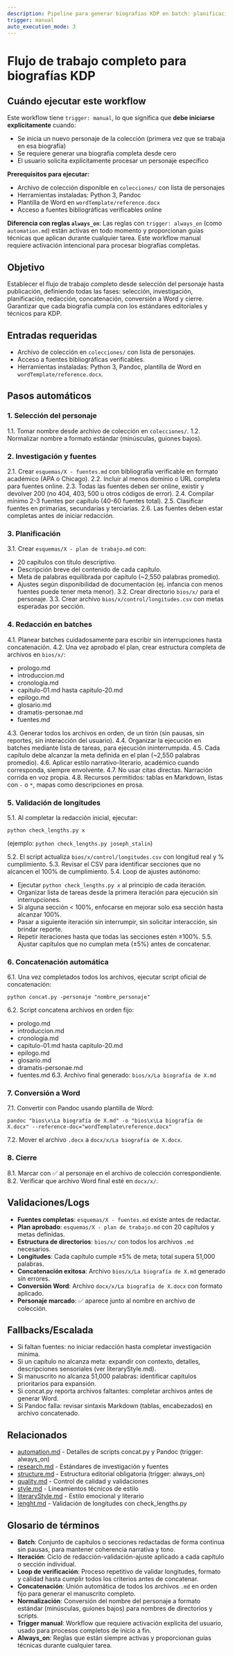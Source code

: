 ```yaml
---
description: Pipeline para generar biografías KDP en batch: planificación, redacción, concatenación y exportación a Word.
trigger: manual
auto_execution_mode: 3
---
```


# Flujo de trabajo completo para biografías KDP

## Cuándo ejecutar este workflow

Este workflow tiene `trigger: manual`, lo que significa que **debe iniciarse explícitamente** cuando:
- Se inicia un nuevo personaje de la colección (primera vez que se trabaja en esa biografía)
- Se requiere generar una biografía completa desde cero
- El usuario solicita explícitamente procesar un personaje específico

**Prerequisitos para ejecutar:**
- Archivo de colección disponible en `colecciones/` con lista de personajes
- Herramientas instaladas: Python 3, Pandoc
- Plantilla de Word en `wordTemplate/reference.docx`
- Acceso a fuentes bibliográficas verificables online

**Diferencia con reglas `always_on`**: Las reglas con `trigger: always_on` (como `automation.md`) están activas en todo momento y proporcionan guías técnicas que aplican durante cualquier tarea. Este workflow manual requiere activación intencional para procesar biografías completas.

## Objetivo
Establecer el flujo de trabajo completo desde selección del personaje hasta publicación, definiendo todas las fases: selección, investigación, planificación, redacción, concatenación, conversión a Word y cierre. Garantizar que cada biografía cumpla con los estándares editoriales y técnicos para KDP.

## Entradas requeridas
- Archivo de colección en `colecciones/` con lista de personajes.
- Acceso a fuentes bibliográficas verificables.
- Herramientas instaladas: Python 3, Pandoc, plantilla de Word en `wordTemplate/reference.docx`.

## Pasos automáticos

### 1. Selección del personaje
1.1. Tomar nombre desde archivo de colección en `colecciones/`.
1.2. Normalizar nombre a formato estándar (minúsculas, guiones bajos).

### 2. Investigación y fuentes
2.1. Crear `esquemas/X - fuentes.md` con bibliografía verificable en formato académico (APA o Chicago).
2.2. Incluir al menos dominio o URL completa para fuentes online.
2.3. Todas las fuentes deben ser online, existir y devolver 200 (no 404, 403, 500 u otros códigos de error).
2.4. Compilar mínimo 2-3 fuentes por capítulo (40-60 fuentes total).
2.5. Clasificar fuentes en primarias, secundarias y terciarias.
2.6. Las fuentes deben estar completas antes de iniciar redacción.

### 3. Planificación
3.1. Crear `esquemas/X - plan de trabajo.md` con:
- 20 capítulos con título descriptivo.
- Descripción breve del contenido de cada capítulo.
- Meta de palabras equilibrada por capítulo (~2,550 palabras promedio).
- Ajustes según disponibilidad de documentación (ej. infancia con menos fuentes puede tener meta menor).
3.2. Crear directorio `bios/x/` para el personaje.
3.3. Crear archivo `bios/x/control/longitudes.csv` con metas esperadas por sección.

### 4. Redacción en batches
4.1. Planear batches cuidadosamente para escribir sin interrupciones hasta concatenación.
4.2. Una vez aprobado el plan, crear estructura completa de archivos en `bios/x/`:
- prologo.md
- introduccion.md
- cronologia.md
- capitulo-01.md hasta capitulo-20.md
- epilogo.md
- glosario.md
- dramatis-personae.md
- fuentes.md

4.3. Generar todos los archivos en orden, de un tirón (sin pausas, sin reportes, sin interacción del usuario).
4.4. Organizar la ejecución en batches mediante lista de tareas, para ejecución ininterrumpida.
4.5. Cada capítulo debe alcanzar la meta definida en el plan (~2,550 palabras promedio).
4.6. Aplicar estilo narrativo-literario, académico cuando corresponda, siempre envolvente.
4.7. No usar citas directas. Narración corrida en voz propia.
4.8. Recursos permitidos: tablas en Markdown, listas con `-` o `*`, mapas como descripciones en prosa.

### 5. Validación de longitudes
5.1. Al completar la redacción inicial, ejecutar:
```
python check_lengths.py x
```
(ejemplo: `python check_lengths.py joseph_stalin`)

5.2. El script actualiza `bios/x/control/longitudes.csv` con longitud real y % cumplimiento.
5.3. Revisar el CSV para identificar secciones que no alcancen el 100% de cumplimiento.
5.4. Loop de ajustes autónomo:
- Ejecutar `python check_lengths.py x` al principio de cada iteración.
- Organizar lista de tareas desde la primera iteración para ejecución sin interrupciones.
- Si alguna sección < 100%, enfocarse en mejorar solo esa sección hasta alcanzar 100%.
- Pasar a siguiente iteración sin interrumpir, sin solicitar interacción, sin brindar reporte.
- Repetir iteraciones hasta que todas las secciones estén ≥100%.
5.5. Ajustar capítulos que no cumplan meta (±5%) antes de concatenar.

### 6. Concatenación automática
6.1. Una vez completados todos los archivos, ejecutar script oficial de concatenación:
```
python concat.py -personaje "nombre_personaje"
```
6.2. Script concatena archivos en orden fijo:
- prologo.md
- introduccion.md
- cronologia.md
- capitulo-01.md hasta capitulo-20.md
- epilogo.md
- glosario.md
- dramatis-personae.md
- fuentes.md
6.3. Archivo final generado: `bios/x/La biografía de X.md`

### 7. Conversión a Word
7.1. Convertir con Pandoc usando plantilla de Word:
```
pandoc "bios\x\La biografía de X.md" -o "bios\x\La biografía de X.docx" --reference-doc="wordTemplate\reference.docx"
```
7.2. Mover el archivo `.docx` a `docx/x/La biografía de X.docx`.

### 8. Cierre
8.1. Marcar con ✅ al personaje en el archivo de colección correspondiente.
8.2. Verificar que archivo Word final esté en `docx/x/`.

## Validaciones/Logs
- **Fuentes completas**: `esquemas/X - fuentes.md` existe antes de redactar.
- **Plan aprobado**: `esquemas/X - plan de trabajo.md` con 20 capítulos y metas definidas.
- **Estructura de directorios**: `bios/x/` con todos los archivos `.md` necesarios.
- **Longitudes**: Cada capítulo cumple ±5% de meta; total supera 51,000 palabras.
- **Concatenación exitosa**: Archivo `bios/x/La biografía de X.md` generado sin errores.
- **Conversión Word**: Archivo `docx/x/La biografía de X.docx` con formato aplicado.
- **Personaje marcado**: ✅ aparece junto al nombre en archivo de colección.

## Fallbacks/Escalada
- Si faltan fuentes: no iniciar redacción hasta completar investigación mínima.
- Si un capítulo no alcanza meta: expandir con contexto, detalles, descripciones sensoriales (ver literaryStyle.md).
- Si manuscrito no alcanza 51,000 palabras: identificar capítulos prioritarios para expansión.
- Si concat.py reporta archivos faltantes: completar archivos antes de generar Word.
- Si Pandoc falla: revisar sintaxis Markdown (tablas, encabezados) en archivo concatenado.

## Relacionados
- [automation.md](automation.md) - Detalles de scripts concat.py y Pandoc (trigger: always_on)
- [research.md](research.md) - Estándares de investigación y fuentes
- [structure.md](structure.md) - Estructura editorial obligatoria (trigger: always_on)
- [quality.md](quality.md) - Control de calidad y validaciones
- [style.md](style.md) - Lineamientos técnicos de estilo
- [literaryStyle.md](literaryStyle.md) - Estilo emocional y literario
- [lenght.md](lenght.md) - Validación de longitudes con check_lengths.py

## Glosario de términos
- **Batch**: Conjunto de capítulos o secciones redactadas de forma continua sin pausas, para mantener coherencia narrativa y tono.
- **Iteración**: Ciclo de redacción-validación-ajuste aplicado a cada capítulo o sección individual.
- **Loop de verificación**: Proceso repetitivo de validar longitudes, formato y calidad hasta cumplir todos los criterios antes de concatenar.
- **Concatenación**: Unión automática de todos los archivos `.md` en orden fijo para generar el manuscrito completo.
- **Normalización**: Conversión del nombre del personaje a formato estándar (minúsculas, guiones bajos) para nombres de directorios y scripts.
- **Trigger manual**: Workflow que requiere activación explícita del usuario, usado para procesos completos de inicio a fin.
- **Always_on**: Reglas que están siempre activas y proporcionan guías técnicas durante cualquier tarea.
